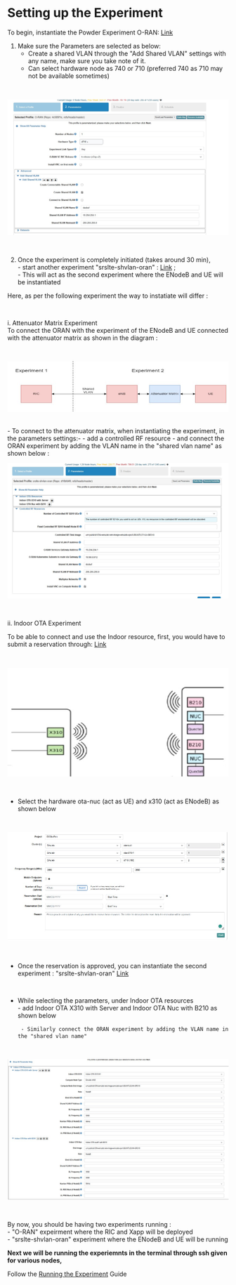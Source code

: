 # Setting up the Experiment

To begin, instantiate the Powder Experiment O-RAN: [Link](https://www.powderwireless.net/show-profile.php?profile=30d10b78-f939-11ea-b1eb-e4434b2381fc)

1. Make sure the Parameters are selected as below: <br />
      - Create a shared VLAN through the "Add Shared VLAN" settings with any name, make sure you take note of it.
      - Can select hardware node as 740 or 710 (preferred 740 as 710 may not be available sometimes)

<br />

 ![alt text](https://github.com/tahenan/DSSBuf/blob/main/photos/man1.jpg)

<br />


2. Once the experiment is completely initiated (takes around 30 min), 
<br /> -  start another experiment "srslte-shvlan-oran" :   [Link](https://www.powderwireless.net/show-profile.php?profile=1bd62bf4-5b60-11eb-b1eb-e4434b2381fc) ; 
<br /> -  This will act as the second experiment where the ENodeB and UE will be instantiated 

Here, as per the following experiment the way to instatiate will differ :

<br />



i. Attenuator Matrix Experiment <br />
      To connect the ORAN with the experiment of the ENodeB and UE connected with the attenuator matrix as shown in the diagram :

<br />


![alt text](https://github.com/tahenan/DSSBuf/blob/main/photos/man3.jpg)

<br />
- To connect to the attenuator matrix, when instantiating the experiment, in the parameters settings:-
      -  add a controlled RF resource
      -  and connect the ORAN experiment by adding the VLAN name in the "shared vlan name" as shown below :


<br />

![alt text](https://github.com/tahenan/DSSBuf/blob/main/photos/man2.jpg)


<br />


ii. Indoor OTA Experiment 

To be able to connect and use the Indoor resource, first, you would have to submit a reservation through: [Link](https://www.powderwireless.net/resgroup.php)

<br />

![alt text](https://github.com/tahenan/DSSBuf/blob/main/photos/man4.jpg)

<br />

- Select the hardware ota-nuc (act as UE) and x310 (act as ENodeB) as shown below
  
<br />

![alt text](https://github.com/tahenan/DSSBuf/blob/main/photos/man5.jpg)

<br />

- Once the reservation is approved, you can instantiate the second experiment : "srslte-shvlan-oran" [Link](https://www.powderwireless.net/show-profile.php?profile=1bd62bf4-5b60-11eb-b1eb-e4434b2381fc)

<br />

- While selecting the parameters, under Indoor OTA resources <br />
       - add Indoor OTA X310 with Server and Indoor OTA Nuc with B210 as shown below 

       - Similarly connect the ORAN experiment by adding the VLAN name in the "shared vlan name" 

  
<br />

![alt text](https://github.com/tahenan/DSSBuf/blob/main/photos/man6.jpg)

<br />

By now, you should be having two experiments running : <br />
      - "O-RAN" expeirment where the RIC and Xapp will be deployed <br />
      - "srslte-shvlan-oran" experiment where the ENodeB and UE will be running

**Next we will be running the experiemnts in the terminal through ssh given for various nodes,**  <br />

Follow the [Running the Experiment](https://github.com/tahenan/DSSBuf/blob/main/RunningtheExperiment.md) Guide
      

